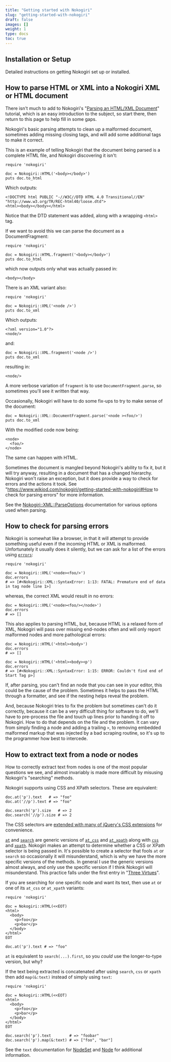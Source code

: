 ```yaml
---
title: "Getting started with Nokogiri"
slug: "getting-started-with-nokogiri"
draft: false
images: []
weight: 1
type: docs
toc: true
---
```


## Installation or Setup
Detailed instructions on getting Nokogiri set up or installed.

## How to parse HTML or XML into a Nokogiri XML or HTML document
There isn't much to add to Nokogiri's "[Parsing an HTML/XML Document][1]" tutorial, which is an easy introduction to the subject, so start there, then return to this page to help fill in some gaps.

Nokogiri's basic parsing attempts to clean up a malformed document, sometimes adding missing closing tags, and will add some additional tags to make it correct. 

This is an example of telling Nokogiri that the document being parsed is a complete HTML file, and Nokogiri discovering it isn't:

    require 'nokogiri'

    doc = Nokogiri::HTML('<body></body>')
    puts doc.to_html 

Which outputs:

    <!DOCTYPE html PUBLIC "-//W3C//DTD HTML 4.0 Transitional//EN" "http://www.w3.org/TR/REC-html40/loose.dtd">
    <html><body></body></html>

Notice that the DTD statement was added, along with a wrapping `<html>` tag.

If we want to avoid this we can parse the document as a DocumentFragment:

    require 'nokogiri'

    doc = Nokogiri::HTML.fragment('<body></body>')
    puts doc.to_html 

which now outputs only what was actually passed in:

    <body></body>

There is an XML variant also:

    require 'nokogiri'

    doc = Nokogiri::XML('<node />')
    puts doc.to_xml

Which outputs:

    <?xml version="1.0"?>
    <node/>

and:

    doc = Nokogiri::XML.fragment('<node />')
    puts doc.to_xml

resulting in:

    <node/>

A more verbose variation of `fragment` is to use `DocumentFragment.parse`, so sometimes you'll see it written that way.

Occasionally, Nokogiri will have to do some fix-ups to try to make sense of the document:

    doc = Nokogiri::XML::DocumentFragment.parse('<node ><foo/>')
    puts doc.to_xml

With the modified code now being:

    <node>
      <foo/>
    </node>

The same can happen with HTML.

Sometimes the document is mangled beyond Nokogiri's ability to fix it, but it will try anyway, resulting in a document that has a changed hierarchy. Nokogiri won't raise an exception, but it does provide a way to check for errors and the actions it took. See "https://www.wikiod.com/nokogiri/getting-started-with-nokogiri#How to check for parsing errors" for more information.

See the [Nokogiri::XML::ParseOptions][2] documentation for various options used when parsing.


  [1]: http://www.nokogiri.org/tutorials/parsing_an_html_xml_document.html
  [2]: http://www.rubydoc.info/github/sparklemotion/nokogiri/Nokogiri/XML/ParseOptions

## How to check for parsing errors
Nokogiri is somewhat like a browser, in that it will attempt to provide something useful even if the incoming HTML or XML is malformed. Unfortunately it usually does it silently, but we can ask for a list of the errors using [`errors`][1]:

    require 'nokogiri'

    doc = Nokogiri::XML('<node><foo/>')
    doc.errors
    # => [#<Nokogiri::XML::SyntaxError: 1:13: FATAL: Premature end of data in tag node line 1>]

whereas, the correct XML would result in no errors:

    doc = Nokogiri::XML('<node><foo/></node>')
    doc.errors
    # => []

This also applies to parsing HTML, but, because HTML is a relaxed form of XML, Nokogiri will pass over missing end-nodes often and will only report malformed nodes and more pathological errors:

    doc = Nokogiri::HTML('<html><body>')
    doc.errors
    # => []

    doc = Nokogiri::HTML('<html><body><p')
    doc.errors
    # => [#<Nokogiri::XML::SyntaxError: 1:15: ERROR: Couldn't find end of Start Tag p>]

If, after parsing, you can't find an node that you can see in your editor, this could be the cause of the problem. Sometimes it helps to pass the HTML through a formatter, and see if the nesting helps reveal the problem.

And, because Nokogiri tries to fix the problem but sometimes can't do it correctly, because it can be a very difficult thing for software to do, we'll have to pre-process the file and touch up lines prior to handing it off to Nokogiri. How to do that depends on the file and the problem. It can vary from simply finding a node and adding a trailing `>`, to removing embedded malformed markup that was injected by a bad scraping routine, so it's up to the programmer how best to intercede.


  [1]: http://www.rubydoc.info/github/sparklemotion/nokogiri/Nokogiri%2FXML%2FDocument:errors

## How to extract text from a node or nodes
How to correctly extract text from nodes is one of the most popular questions we see, and almost invariably is made more difficult by misusing Nokogiri's "searching" methods.

Nokogiri supports using CSS and XPath selectors. These are equivalent:

    doc.at('p').text   # => "foo"
    doc.at('//p').text # => "foo"

    doc.search('p').size   # => 2
    doc.search('//p').size # => 2

The CSS selectors are [extended with many of jQuery's CSS extensions][1] for convenience.

[`at`][2] and [`search`][3] are generic versions of [`at_css`][4] and [`at_xpath`][5] along with [`css`][6] and [`xpath`][7]. Nokogiri makes an attempt to determine whether a CSS or XPath selector is being passed in. It's possible to create a selector that fools `at` or `search` so occasionally it will misunderstand, which is why we have the more specific versions of the methods. In general I use the generic versions almost always, and only use the specific version if I think Nokogiri will misunderstand. This practice falls under the first entry in "[Three Virtues][8]".

If you are searching for one specific node and want its text, then use `at` or one of its `at_css` or `at_xpath` variants:

    require 'nokogiri'

    doc = Nokogiri::HTML(<<EOT)
    <html>
      <body>
        <p>foo</p>
        <p>bar</p>
      </body>
    </html>
    EOT

    doc.at('p').text # => "foo"

`at` is equivalent to `search(...).first`, so you _could_ use the longer-to-type version, but why?

If the text being extracted is concatenated after using `search`, `css` or `xpath` then add `map(&:text)` instead of simply using `text`:

    require 'nokogiri'

    doc = Nokogiri::HTML(<<EOT)
    <html>
      <body>
        <p>foo</p>
        <p>bar</p>
      </body>
    </html>
    EOT

    doc.search('p').text        # => "foobar"
    doc.search('p').map(&:text) # => ["foo", "bar"]

See the `text` documentation for [NodeSet][9] and [Node][10] for additional information.


  [1]: https://github.com/sparklemotion/nokogiri/wiki/From-jQuery
  [2]: http://www.rubydoc.info/github/sparklemotion/nokogiri/Nokogiri%2FXML%2FSearchable:at
  [3]: http://www.rubydoc.info/github/sparklemotion/nokogiri/Nokogiri%2FXML%2FSearchable:search
  [4]: http://www.rubydoc.info/github/sparklemotion/nokogiri/Nokogiri%2FXML%2FSearchable:at_css
  [5]: http://www.rubydoc.info/github/sparklemotion/nokogiri/Nokogiri%2FXML%2FSearchable:at_xpath
  [6]: http://www.rubydoc.info/github/sparklemotion/nokogiri/Nokogiri%2FXML%2FSearchable:css
  [7]: http://www.rubydoc.info/github/sparklemotion/nokogiri/Nokogiri%2FXML%2FSearchable:xpath
  [8]: http://threevirtues.com
  [9]: http://www.rubydoc.info/github/sparklemotion/nokogiri/Nokogiri%2FXML%2FNodeSet:inner_text
  [10]: http://www.rubydoc.info/github/sparklemotion/nokogiri/Nokogiri%2FXML%2FNode:content


